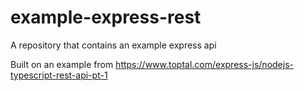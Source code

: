 # example-express-rest
A repository that contains an example express api

Built on an example from https://www.toptal.com/express-js/nodejs-typescript-rest-api-pt-1